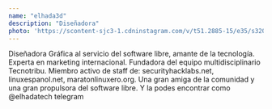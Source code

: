 ```yaml
---
name: "elhada3d"
description: "Diseñadora"
photo: 'https://scontent-sjc3-1.cdninstagram.com/v/t51.2885-15/e35/s320x320/70188306_128478028546115_3308459656562683974_n.jpg?_nc_ht=scontent-sjc3-1.cdninstagram.com&_nc_cat=111&oh=0297362335e6c1b6061b7cdc4bcacce5&oe=5E37EC29&ig_cache_key=MjE0NDI4NTE4MjAxNDA2NDM0Mg%3D%3D.2'
---
```

Diseñadora Gráfica al servicio del software libre, amante de la tecnología. Experta en marketing internacional. Fundadora del equipo multidisciplinario Tecnotribu. Miembro activo de staff de: securityhacklabs.net, linuxespanol.net, maratonlinuxero.org. Una gran amiga de la comunidad y una gran propulsora del software libre. Y la podes encontrar como @elhadatech telegram
